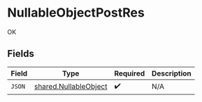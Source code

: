 # NullableObjectPostRes

OK


## Fields

| Field                                                          | Type                                                           | Required                                                       | Description                                                    |
| -------------------------------------------------------------- | -------------------------------------------------------------- | -------------------------------------------------------------- | -------------------------------------------------------------- |
| `JSON`                                                         | [shared.NullableObject](../../models/shared/nullableobject.md) | :heavy_check_mark:                                             | N/A                                                            |